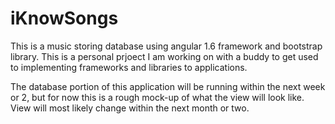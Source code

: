 # iKnowSongs
This is a music storing database using angular 1.6 framework and bootstrap library. This is a personal prjoect I am working on with a buddy to get used to implementing frameworks and libraries to applications. 

The database portion of this application will be running within the next week or 2, but for now this is a rough mock-up of what the view will look like. View will most likely change within the next month or two.